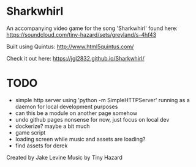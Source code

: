 # Sharkwhirl

An accompanying video game for the song 'Sharkwhirl' found here: https://soundcloud.com/tiny-hazard/sets/greyland/s-4hf43

Built using Quintus:
http://www.html5quintus.com/

Check it out here:
https://jgl2832.github.io/Sharkwhirl/

# TODO
- simple http server using 'python -m SimpleHTTPServer' running as a daemon for local development purposes
- can this be a module on another page somehow
- undo github pages nonsense for now, just focus on local dev
- dockerize? maybe a bit much
- game script
- loading screen while music and assets are loading?
- find assets for derek

Created by Jake Levine
Music by Tiny Hazard
